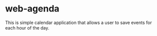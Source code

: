 # web-agenda
This is simple calendar application that allows a user to save events for each hour of the day.
